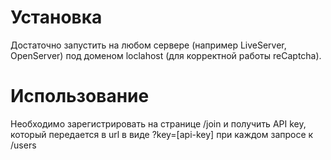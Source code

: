 # Установка
Достаточно запустить на любом сервере (например LiveServer, OpenServer) под доменом loclahost (для корректной работы reCaptcha).

# Использование
Необходимо зарегистрировать на странице /join и получить API key, который передается в url в виде ?key=[api-key] при каждом запросе к /users
